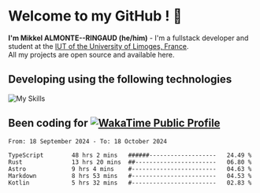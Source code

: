 # Welcome to my GitHub ! 🌃

**I'm Mikkel ALMONTE--RINGAUD (he/him)** - I'm a fullstack developer and student at the [IUT of the University of Limoges, France](https://iut.unilim.fr). \
All my projects are open source and available here.

## Developing using the following technologies

![My Skills](https://skillicons.dev/icons?i=dart,solidjs,pnpm,nodejs,ts,js,vercel,netlify,html,css,rust,astro,git,vue,md,electron,figma,github,bash,bun,cloudflare,py,tailwind,nginx,npm,tauri,vite,zig,yarn,windicss&theme=dark)

## Been coding for [![WakaTime Public Profile](https://wakatime.com/badge/user/0839e595-e07a-435c-8d59-ed95f2a3d6dd.svg?style=flat-square)](https://wakatime.com/@0839e595-e07a-435c-8d59-ed95f2a3d6dd)

<!--START_SECTION:waka-->

```plain
From: 18 September 2024 - To: 18 October 2024

TypeScript        48 hrs 2 mins   ######-------------------   24.49 %
Rust              13 hrs 20 mins  ##-----------------------   06.80 %
Astro             9 hrs 4 mins    #------------------------   04.63 %
Markdown          8 hrs 53 mins   #------------------------   04.53 %
Kotlin            5 hrs 32 mins   #------------------------   02.83 %
```

<!--END_SECTION:waka-->
